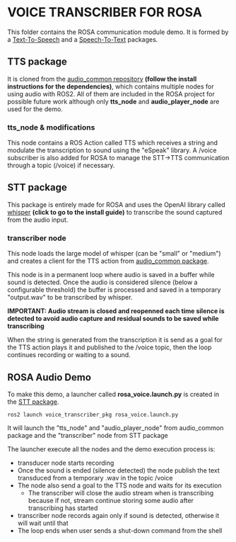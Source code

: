 # VOICE TRANSCRIBER FOR ROSA

This folder contains the ROSA communication module demo. It is formed by a [Text-To-Speech](TTS/) and a [Speech-To-Text](STT/voice_transcriber_pkg/) packages.

## TTS package

It is cloned from the [audio_common repository](https://github.com/mgonzs13/audio_common) **(follow the install instructions for the dependencies)**, which contains multiple nodes for using audio with ROS2. All of them are included in the ROSA project for possible future work although only **tts_node** and **audio_player_node** are used for the demo.

### tts_node & modifications

This node contains a ROS Action called TTS which receives a string and modulate the transcription to sound using the "eSpeak" library. A /voice subscriber is also added for ROSA to manage the STT->TTS communication through a topic (/voice) if necessary.

## STT package

This package is entirely made for ROSA and uses the OpenAI library called [whisper](https://nlpcloud.com/es/how-to-install-and-deploy-whisper-the-best-open-source-alternative-to-google-speech-to-text.html) **(click to go to the install guide)** to transcribe the sound captured from the audio input.

### transcriber node

This node loads the large model of whisper (can be "small" or "medium") and creates a client for the TTS action from [audio_common package](TTS/audio_common/audio_common/tts_node.py).

This node is in a permanent loop where audio is saved in a buffer while sound is detected. Once the audio is considered silence (below a configurable threshold) the buffer is processed and saved in a temporary "output.wav" to be transcribed by whisper.

**IMPORTANT: Audio stream is closed and reopenned each time silence is detected to avoid audio capture and residual sounds to be saved while transcribing** 

When the string is generated from the transcription it is send as a goal for the TTS action plays it and published to the /voice topic, then the loop continues recording or waiting to a sound.

## ROSA Audio Demo

To make this demo, a launcher called **rosa_voice.launch.py** is created in the [STT package](STT/voice_transcriber_pkg/launch/rosa_voice.launch.py).

    ros2 launch voice_transcriber_pkg rosa_voice.launch.py

It will launch the "tts_node" and "audio_player_node" from audio_common package and the "transcriber" node from STT package

The launcher execute all the nodes and the demo execution process is:
- transducer node starts recording
- Once the sound is ended (silence detected) the node publish the text transduced from a temporary .wav in the topic /voice
- The node also send a goal to the TTS node and waits for its execution
  - The transcriber will close the audio stream when is transcribing because if not, stream continue storing some audio after transcribing has started 
- transcriber node records again only if sound is detected, otherwise it will wait until that
- The loop ends when user sends a shut-down command from the shell